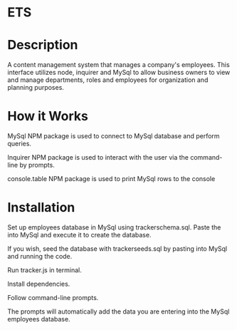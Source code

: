 # ETS

# Description
A content management system that manages a company's employees. This interface utilizes node, inquirer and MySql to allow business owners to view and manage departments, roles and employees for organization and planning purposes.

# How it Works

MySql NPM package is used to connect to MySql database and perform queries. 

Inquirer NPM package is used to interact with the user via the command-line by prompts. 

console.table NPM package is used to print MySql rows to the console

# Installation
Set up employees database in MySql using trackerschema.sql.  Paste the into MySql and execute it to create the database. 

If you wish, seed the database with trackerseeds.sql by pasting into MySql and running the code.

Run tracker.js in terminal.

Install dependencies.

Follow command-line prompts.

The prompts will automatically add the data you are entering into the MySql employees database.

